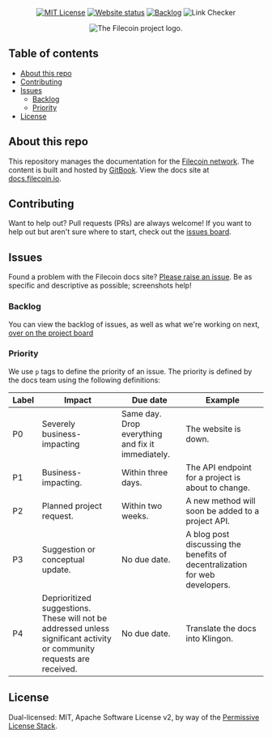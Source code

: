 <div align=center>
    
[![MIT License](https://img.shields.io/badge/license-MIT-blueviolet?style=for-the-badge)](https://protocol.ai/blog/announcing-the-permissive-license-stack/)
[![Website status](https://img.shields.io/website.svg?style=for-the-badge&url=https%3A%2F%2Fdocs.filecoin.io)](https://docs.filecoin.io/)
[![Backlog](https://img.shields.io/badge/backlog-Updated-blue?style=for-the-badge)](https://github.com/orgs/filecoin-project/projects/103/views/1)
![Link Checker](https://img.shields.io/github/actions/workflow/status/filecoin-project/filecoin-docs/check-external-links.yml?style=for-the-badge&label=External%20link%20checker)

<picture align=center>
    <source media="(prefers-color-scheme: dark)" srcset="https://bafybeiaqdbd5zbl55x5vjmkwpjhqapt3ks3q4ykaclqkajhsdwyzlbz3g4.ipfs.w3s.link/Filecoin-logo-blue-white.svg">
    <source media="(prefers-color-scheme: light)" srcset="https://bafybeihuk3hsy6d43dn36tqnvf6tvzleiijd5idbf2q7maw3nshnfm6wiu.ipfs.w3s.link/filecoin-logo-black-type.svg">
    <img alt="The Filecoin project logo." src="https://bafybeihuk3hsy6d43dn36tqnvf6tvzleiijd5idbf2q7maw3nshnfm6wiu.ipfs.w3s.link/filecoin-logo-black-type.svg">
</picture>

</div>

## Table of contents

- [About this repo](#about-this-repo)
- [Contributing](#contributing)
- [Issues](#issues)
    - [Backlog](#backlog)
    - [Priority](#priority)
- [License](#license)

## About this repo

This repository manages the documentation for the [Filecoin network](https://filecoin.io). The content is built and hosted by [GitBook](https://github.com). View the docs site at [docs.filecoin.io](https://docs.filecoin.io).

## Contributing

Want to help out? Pull requests (PRs) are always welcome! If you want to help out but aren't sure where to start, check out the [issues board](https://github.com/filecoin-project/filecoin-docs/issues).

## Issues 

Found a problem with the Filecoin docs site? [Please raise an issue](https://github.com/filecoin-project/filecoin-docs/issues/new). Be as specific and descriptive as possible; screenshots help!

### Backlog

You can view the backlog of issues, as well as what we're working on next, [over on the project board](https://github.com/orgs/filecoin-project/projects/103/views/1)

### Priority

We use `p` tags to define the priority of an issue. The priority is defined by the docs team using the following definitions:

| Label | Impact | Due date | Example |
| ----- | ------ | -------- | ------- |
| P0 | Severely business-impacting | Same day. Drop everything and fix it immediately. | The website is down. |
| P1 | Business-impacting. | Within three days. | The API endpoint for a project is about to change. |
| P2 | Planned project request. | Within two weeks. | A new method will soon be added to a project API. |
| P3 | Suggestion or conceptual update. | No due date. | A blog post discussing the benefits of decentralization for web developers. |
| P4 | Deprioritized suggestions. These will not be addressed unless significant activity or community requests are received. | No due date. | Translate the docs into Klingon. |

## License

Dual-licensed: MIT, Apache Software License v2, by way of the [Permissive License Stack](https://protocol.ai/blog/announcing-the-permissive-license-stack/).
